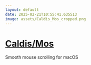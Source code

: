 ```yaml
---
layout: default
date: 2025-02-21T10:55:41.635513
image: assets/Caldis_Mos_cropped.png
---
```


# [Caldis/Mos](https://github.com/Caldis/Mos)

Smooth mouse scrolling for macOS
